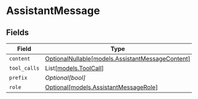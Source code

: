 # AssistantMessage


## Fields

| Field                                                                                    | Type                                                                                     | Required                                                                                 | Description                                                                              |
| ---------------------------------------------------------------------------------------- | ---------------------------------------------------------------------------------------- | ---------------------------------------------------------------------------------------- | ---------------------------------------------------------------------------------------- |
| `content`                                                                                | [OptionalNullable[models.AssistantMessageContent]](../models/assistantmessagecontent.md) | :heavy_minus_sign:                                                                       | N/A                                                                                      |
| `tool_calls`                                                                             | List[[models.ToolCall](../models/toolcall.md)]                                           | :heavy_minus_sign:                                                                       | N/A                                                                                      |
| `prefix`                                                                                 | *Optional[bool]*                                                                         | :heavy_minus_sign:                                                                       | N/A                                                                                      |
| `role`                                                                                   | [Optional[models.AssistantMessageRole]](../models/assistantmessagerole.md)               | :heavy_minus_sign:                                                                       | N/A                                                                                      |
